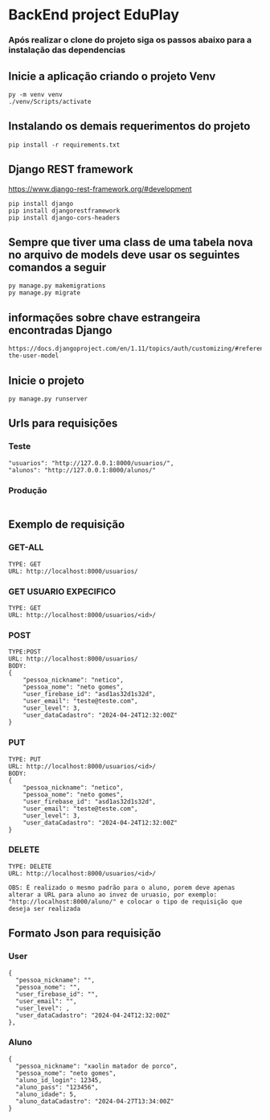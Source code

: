 # BackEnd project EduPlay

### Após realizar o clone do projeto siga os passos abaixo para a instalação das dependencias

## Inicie a aplicação criando o projeto Venv

```
py -m venv venv
./venv/Scripts/activate
```

## Instalando os demais requerimentos do projeto

```
pip install -r requirements.txt
```

## Django REST framework
https://www.django-rest-framework.org/#development

```
pip install django
pip install djangorestframework
pip install django-cors-headers
```

## Sempre que tiver uma class de uma tabela nova no arquivo de models deve usar os seguintes comandos a seguir

```
py manage.py makemigrations
py manage.py migrate
```

## informações sobre chave estrangeira encontradas Django

```
https://docs.djangoproject.com/en/1.11/topics/auth/customizing/#referencing-the-user-model
```

## Inicie o projeto

```
py manage.py runserver
```

## Urls para requisições
### Teste
```
"usuarios": "http://127.0.0.1:8000/usuarios/",
"alunos": "http://127.0.0.1:8000/alunos/"
```

### Produção
```
```

## Exemplo de requisição
### GET-ALL
```
TYPE: GET
URL: http://localhost:8000/usuarios/
```

### GET USUARIO EXPECIFICO
```
TYPE: GET
URL: http://localhost:8000/usuarios/<id>/
```

### POST
```
TYPE:POST
URL: http://localhost:8000/usuarios/
BODY:
{
    "pessoa_nickname": "netico",
    "pessoa_nome": "neto gomes",
    "user_firebase_id": "asd1as32d1s32d",
    "user_email": "teste@teste.com",
    "user_level": 3,
    "user_dataCadastro": "2024-04-24T12:32:00Z"
}
```

### PUT
```
TYPE: PUT
URL: http://localhost:8000/usuarios/<id>/
BODY:
{
    "pessoa_nickname": "netico",
    "pessoa_nome": "neto gomes",
    "user_firebase_id": "asd1as32d1s32d",
    "user_email": "teste@teste.com",
    "user_level": 3,
    "user_dataCadastro": "2024-04-24T12:32:00Z"
}
```

### DELETE
```
TYPE: DELETE
URL: http://localhost:8000/usuarios/<id>/
```

```
OBS: É realizado o mesmo padrão para o aluno, porem deve apenas alterar a URL para aluno ao invez de uruasio, por exemplo: "http://localhost:8000/aluno/" e colocar o tipo de requisição que deseja ser realizada
```

## Formato Json para requisição
### User
```
{
  "pessoa_nickname": "",
  "pessoa_nome": "",
  "user_firebase_id": "",
  "user_email": "",
  "user_level": ,
  "user_dataCadastro": "2024-04-24T12:32:00Z"
},
```

### Aluno
```
{
  "pessoa_nickname": "xaolin matador de porco",
  "pessoa_nome": "neto gomes",
  "aluno_id_login": 12345,
  "aluno_pass": "123456",
  "aluno_idade": 5,
  "aluno_dataCadastro": "2024-04-27T13:34:00Z"
}
```
